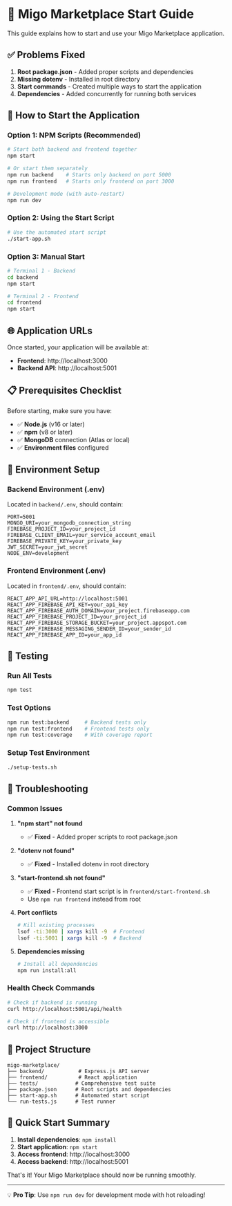 # 🚀 Migo Marketplace Start Guide

This guide explains how to start and use your Migo Marketplace application.

## ✅ Problems Fixed

1. **Root package.json** - Added proper scripts and dependencies
2. **Missing dotenv** - Installed in root directory
3. **Start commands** - Created multiple ways to start the application
4. **Dependencies** - Added concurrently for running both services

## 🎯 How to Start the Application

### Option 1: NPM Scripts (Recommended)

```bash
# Start both backend and frontend together
npm start

# Or start them separately
npm run backend    # Starts only backend on port 5000
npm run frontend   # Starts only frontend on port 3000

# Development mode (with auto-restart)
npm run dev
```

### Option 2: Using the Start Script

```bash
# Use the automated start script
./start-app.sh
```

### Option 3: Manual Start

```bash
# Terminal 1 - Backend
cd backend
npm start

# Terminal 2 - Frontend
cd frontend
npm start
```

## 🌐 Application URLs

Once started, your application will be available at:

- **Frontend**: http://localhost:3000
- **Backend API**: http://localhost:5001

## 📋 Prerequisites Checklist

Before starting, make sure you have:

- ✅ **Node.js** (v16 or later)
- ✅ **npm** (v8 or later)
- ✅ **MongoDB** connection (Atlas or local)
- ✅ **Environment files** configured

## 🔧 Environment Setup

### Backend Environment (.env)

Located in `backend/.env`, should contain:

```env
PORT=5001
MONGO_URI=your_mongodb_connection_string
FIREBASE_PROJECT_ID=your_project_id
FIREBASE_CLIENT_EMAIL=your_service_account_email
FIREBASE_PRIVATE_KEY=your_private_key
JWT_SECRET=your_jwt_secret
NODE_ENV=development
```

### Frontend Environment (.env)

Located in `frontend/.env`, should contain:

```env
REACT_APP_API_URL=http://localhost:5001
REACT_APP_FIREBASE_API_KEY=your_api_key
REACT_APP_FIREBASE_AUTH_DOMAIN=your_project.firebaseapp.com
REACT_APP_FIREBASE_PROJECT_ID=your_project_id
REACT_APP_FIREBASE_STORAGE_BUCKET=your_project.appspot.com
REACT_APP_FIREBASE_MESSAGING_SENDER_ID=your_sender_id
REACT_APP_FIREBASE_APP_ID=your_app_id
```

## 🧪 Testing

### Run All Tests

```bash
npm test
```

### Test Options

```bash
npm run test:backend     # Backend tests only
npm run test:frontend    # Frontend tests only
npm run test:coverage    # With coverage report
```

### Setup Test Environment

```bash
./setup-tests.sh
```

## 🚨 Troubleshooting

### Common Issues

1. **"npm start" not found**

   - ✅ **Fixed** - Added proper scripts to root package.json

2. **"dotenv not found"**

   - ✅ **Fixed** - Installed dotenv in root directory

3. **"start-frontend.sh not found"**

   - ✅ **Fixed** - Frontend start script is in `frontend/start-frontend.sh`
   - Use `npm run frontend` instead from root

4. **Port conflicts**

   ```bash
   # Kill existing processes
   lsof -ti:3000 | xargs kill -9  # Frontend
   lsof -ti:5001 | xargs kill -9  # Backend
   ```

5. **Dependencies missing**
   ```bash
   # Install all dependencies
   npm run install:all
   ```

### Health Check Commands

```bash
# Check if backend is running
curl http://localhost:5001/api/health

# Check if frontend is accessible
curl http://localhost:3000
```

## 📁 Project Structure

```
migo-marketplace/
├── backend/           # Express.js API server
├── frontend/          # React application
├── tests/            # Comprehensive test suite
├── package.json      # Root scripts and dependencies
├── start-app.sh      # Automated start script
└── run-tests.js      # Test runner
```

## 🎉 Quick Start Summary

1. **Install dependencies**: `npm install`
2. **Start application**: `npm start`
3. **Access frontend**: http://localhost:3000
4. **Access backend**: http://localhost:5001

That's it! Your Migo Marketplace should now be running smoothly.

---

💡 **Pro Tip**: Use `npm run dev` for development mode with hot reloading!
